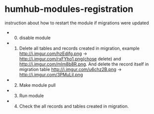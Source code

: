 # humhub-modules-registration

instruction about how to restart the module if migrations were updated
- 0) disable module
- 1) Delete all tables and records created in migration, example  http://i.imgur.com/hzEdifg.png -> http://i.imgur.com/rxFYho1.png(chose delete) and  http://i.imgur.com/mlm8b8R.png. And delete the record itself in migration table http://i.imgur.com/u6chz2B.png -> http://i.imgur.com/3PMuLil.png
- 2) Make module pull
- 3) Run module
- 4) Check the all records and tables created in migration.
